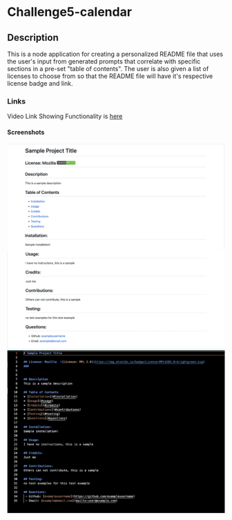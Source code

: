 # Challenge5-calendar

## Description

This is a node application for creating a personalized README file that uses the user's input from generated prompts that correlate with specific sections in a pre-set "table of contents". The user is also given a list of licenses to choose from so that the README file will have it's respective license badge and link.

### Links

Video Link Showing Functionality is [here](./Develop/video/images/README-Generator.mp4)

#### Screenshots

![Screenshot of Sample README on Github](./Develop/video%3Aimages/sample-readme1.png)
![Screenshot of Sample README on Github](./Develop/video%3Aimages/sample-readme2.png)
![Screenshot of Sample README on VS code](./Develop/video%3Aimages/sample-readme3.png)
